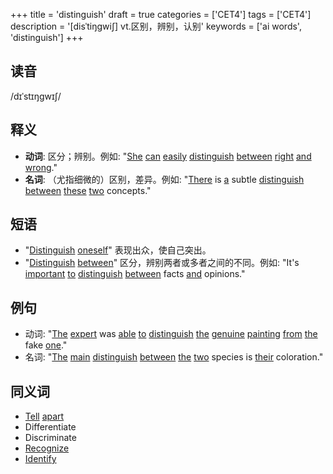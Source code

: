 +++
title = 'distinguish'
draft = true
categories = ['CET4']
tags = ['CET4']
description = '[disˈtiŋgwi∫] vt.区别，辨别，认别'
keywords = ['ai words', 'distinguish']
+++

## 读音
/dɪˈstɪŋɡwɪʃ/

## 释义
- **动词**: 区分；辨别。例如: "[She](/zh/post/she/) [can](/zh/post/can/) [easily](/zh/post/easily/) [distinguish](/zh/post/distinguish/) [between](/zh/post/between/) [right](/zh/post/right/) [and](/zh/post/and/) [wrong](/zh/post/wrong/)."
- **名词**: （尤指细微的）区别，差异。例如: "[There](/zh/post/there/) is [a](/zh/post/a/) subtle [distinguish](/zh/post/distinguish/) [between](/zh/post/between/) [these](/zh/post/these/) [two](/zh/post/two/) concepts."

## 短语
- "[Distinguish](/zh/post/distinguish/) [oneself](/zh/post/oneself/)" 表现出众，使自己突出。
- "[Distinguish](/zh/post/distinguish/) [between](/zh/post/between/)" 区分，辨别两者或多者之间的不同。例如: "It's [important](/zh/post/important/) [to](/zh/post/to/) [distinguish](/zh/post/distinguish/) [between](/zh/post/between/) facts [and](/zh/post/and/) opinions."

## 例句
- 动词: "[The](/zh/post/the/) [expert](/zh/post/expert/) was [able](/zh/post/able/) [to](/zh/post/to/) [distinguish](/zh/post/distinguish/) [the](/zh/post/the/) [genuine](/zh/post/genuine/) [painting](/zh/post/painting/) [from](/zh/post/from/) [the](/zh/post/the/) fake [one](/zh/post/one/)."
- 名词: "[The](/zh/post/the/) [main](/zh/post/main/) [distinguish](/zh/post/distinguish/) [between](/zh/post/between/) [the](/zh/post/the/) [two](/zh/post/two/) species is [their](/zh/post/their/) coloration."

## 同义词
- [Tell](/zh/post/tell/) [apart](/zh/post/apart/)
- Differentiate
- Discriminate
- [Recognize](/zh/post/recognize/)
- [Identify](/zh/post/identify/)
